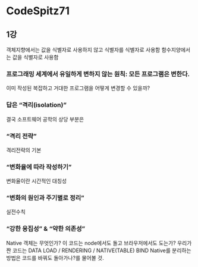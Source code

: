 # CodeSpitz71

## 1강

객체지향에서는 값을 식별자로 사용하지 않고 식별자를 식별자로 사용함
함수지양에서는 값을 식별자로 사용함

### 프로그래밍 세계에서 유일하게 변하지 않는 원칙: 모든 프로그램은 변한다.

이미 작성된 복잡하고 거대한 프로그램을 어떻게 변경할 수 있을까? 
### 답은 “격리(isolation)”

결국 소프트웨어 공학의 상당 부분은
### “격리 전략”

격리전략의 기본
### “변화율에 따라 작성하기”

변화율이란 시간적인 대칭성
### “변화의 원인과 주기별로 정리”

실전수칙
### “강한 응집성” & “약한 의존성”

Native 객체는 무엇인가?
이 코드는 node에서도 돌고 브라우저에서도 도는가?
우리가 짠 코드는 DATA LOAD / RENDERING / NATIVE(TABLE) BIND
Native를 분리하는 방법은 코드를 바꿔도 돌아가나?를 물어볼 것.